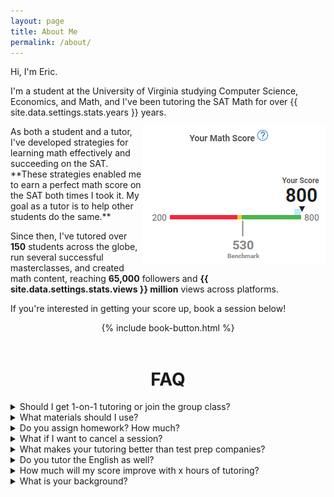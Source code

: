 ```yaml
---
layout: page
title: About Me
permalink: /about/
---
```


<style>
@media only screen and (max-width: 768px) {
    .about-img {
        display: none !important;
    }
}
</style>

Hi, I'm Eric.

I'm a student at the University of Virginia studying Computer Science, Economics, and Math, and I've been tutoring the SAT Math for over {{ site.data.settings.stats.years }} years.

<img class="about-img" src="/images/score.jpg" align="right" alt="score 800">
As both a student and a tutor, I've developed strategies for learning math effectively and succeeding on the SAT. **These strategies enabled me to earn a perfect math score on the SAT both times I took it. My goal as a tutor is to help other students do the same.**

Since then, I've tutored over **150** students across the globe, run several successful masterclasses, and created math content, reaching **65,000** followers and **{{ site.data.settings.stats.views }} million** views across platforms.
  
If you're interested in getting your score up, book a session below!

<div style="text-align: center;">
    {% include book-button.html %}
</div>

<br>

<h1 align="center" class="section__title">FAQ</h1>

<details>
    <summary>Should I get 1-on-1 tutoring or join the group class?</summary>
    <div>
        If you're scoring under a 650, then 1-on-1 sessions. You should always prioritize the <b>easiest</b> problems that you're missing, and the group classes will focus on the SAT math's hardest problems.
        <br><br>
        If you're scoring above a 650, then I'd recommend the group class, with 1-on-1 sessions as a supplement if needed. Think of group classes as teaching you the content of the test and 1-on-1 sessions as "office hours" for the topics and problems that you just can't wrap your head around. Not to mention, group classes cost much less!
    </div>
</details>

<details>
    <summary>What materials should I use?</summary>
    <div>
        <li> Getting a representative score → <a href="https://bluebook.collegeboard.org/students" target="_blank">Bluebook</a></li>
        <li> Learning & reinforcing concepts → My <a href="/classes/#concept-review">concept reviews</a> & <a href="https://www.preppros.io/math-book">PrepPros</a> chapters </li>
        <li> Practice problems → <a href="https://www.preppros.io/math-book">PrepPros Questions</a> </li>
    </div>
</details>

<details>
    <summary>Do you assign homework? How much?</summary>
    <div>
        It's ultimately up to the student, but I recommend that students spend around 1-3 hours working on new material and 30-60 minutes <a href="/strategy/#repetition">reviewing past material</a> between sessions. Then, students come to each session with a list of problems to review, topics to learn, and questions to ask.
    </div>
</details>

<details>
    <summary>What if I want to cancel a session?</summary>
    <div>
        Sessions are fully refundable as long as you cancel at least <b>6 hours</b> before the scheduled start time. Otherwise, the full session price is charged. You can see all my cancellation/refund policies <a href="https://drive.google.com/file/d/1gsNy5ngG6lYokAvQl1V4q3d-y1eEUHRO/view?usp=sharing" target="_blank">here</a>.
    </div>
</details>

<details>
    <summary>What makes your tutoring better than test prep companies?</summary>
    <div>
        A simple google search for "princeton review tutor salaries" or "kaplan tutor salaries" shows that they pay their tutors around $20-$40/hr, despite charging $175-$250/hr for their tutoring. You're not paying for the tutor, you're paying for the brand.
        <br><br>
        Furthermore, their exorbitant bundles (up to $10,000!) prioritize quantity over quality. They advertise hundreds of unengaging videos and thousands of problems (which are increasingly AI-generated or outsourced), but students <i>only have so much time</i>. My tutoring is focused on <b>efficiency</b> and <b>outcomes</b>. At any point in our prep, we focus all attention on the topic that yields the highest return in the lowest amount of time.
        <br><br>
        An in-depth look at my strategy for the SAT Math is found <a href="https://learnsatmath.com/strategy/">here</a>.
    </div>
</details>

<details>
    <summary>Do you tutor the English as well?</summary>
    <div>
        Unfortunately, no. :(
    </div>
</details>

<details>
    <summary>How much will my score improve with x hours of tutoring?</summary>
    <div>
        At the end of the day, there's no golden ticket where you can pay a certain amount of money for a certain SAT score. Almost every test prep company that advertises score guarantees has caveats in the fineprint (i.e. "must complete all 500 hours of material"). 
        <br><br>
        Instead, I prefer to let the results of students speak for themselves. Most Masterclass students score over a 750, and many of my 1-on-1 students improve 150+ points or surpass their personal goals. But this progress inevitably takes <b>time and effort.</b> I don't want a score guarantee to relieve students of accountability or disincentivize perseverance.
    </div>
</details>

<details>
    <summary>What is your background?</summary>
    <div>
        At the University of Virginia, I'm nearly through a degree in Computer Science and Economics, and I'm pursuing a minor in Mathematics. I currently have a 3.9 GPA.
        <br><br>
        Outside of school, I've worked as a software engineering intern at Wells Fargo, and participated in Susquehanna International Group's Discovery Day program for quantitative trading.
        <br><br>
        I'm also president of UVA's poker club and play violin in the student-run symphony orchestra!
        <br><br>
        My mathematical background includes:
        <li>Math of Derivative Securities (grad-level)</li>        
        <li>Algorithms (grad-level)</li>
        <li>Statistics, Probability, Econometrics (undergrad)</li>
        <li>Several proof-based courses and basic real analysis</li>
        <li>Linear Algebra</li>
        <li>Discrete Math & Theory of Computation</li>
        <li>Calculus 1, 2, and 3 -- 5 on BC calc exam</li>
        <li>Calculus-based Physics - Mechanics & Electricity/Magnetism</li>
        <li>An entire computer science & economics undergraduate curriculum</li>
        <br>
        As for the SAT, I scored a 1570 (770 EBRW / 800 Math). 
        <br>
        I took the SAT twice and the PSAT once, earning a perfect math score on all 3 exams.
    </div>
</details>



